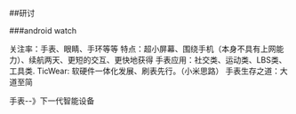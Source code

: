 

##研讨

###android watch

关注率：手表、眼睛、手环等等
特点：超小屏幕、围绕手机（本身不具有上网能力）、续航两天、更短的交互、更快地获得
手表应用：社交类、运动类、LBS类、工具类.
TicWear: 软硬件一体化发展、刷表先行。（小米思路）
手表生存之道：大道至简

手表--》下一代智能设备